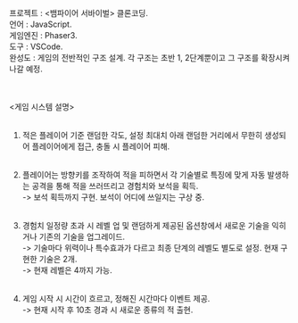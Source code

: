 프로젝트 : <뱀파이어 서바이벌> 클론코딩. <br>
언어 : JavaScript. <br>
게임엔진 : Phaser3. <br>
도구 : VSCode. <br>
완성도 : 게임의 전반적인 구조 설계. 각 구조는 초반 1, 2단계뿐이고 그 구조를 확장시켜 나갈 예정. <br><br><br>


<게임 시스템 설명><br><br>

1. 적은 플레이어 기준 랜덤한 각도, 설정 최대치 아래 랜덤한 거리에서 무한히 생성되어 플레이어에게 접근, 충돌 시 플레이어 피해. <br><br>

2. 플레이어는 방향키를 조작하여 적을 피하면서 각 기술별로 특징에 맞게 자동 발생하는 공격을 통해 적을 쓰러뜨리고 경험치와 보석을 획득. <br>
-> 보석 획득까지 구현. 보석이 어디에 쓰일지는 구상 중. <br><br>

3. 경험치 일정량 초과 시 레벨 업 및 랜덤하게 제공된 옵션창에서 새로운 기술을 익히거나 기존의 기술을 업그레이드. <br>
-> 기술마다 위력이나 특수효과가 다르고 최종 단계의 레벨도 별도로 설정. 현재 구현한 기술은 2개. <br>
-> 현재 레벨은 4까지 가능. <br><br>

4. 게임 시작 시 시간이 흐르고, 정해진 시간마다 이벤트 제공. <br>
-> 현재 시작 후 10초 경과 시 새로운 종류의 적 출현. <br><br><br>
